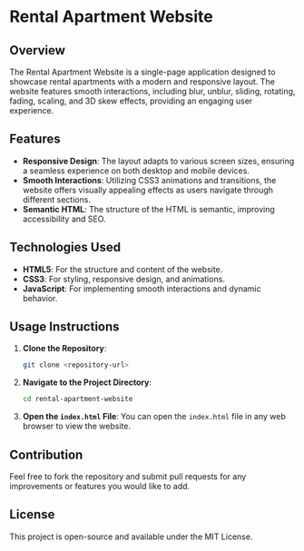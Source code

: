 # Rental Apartment Website

## Overview
The Rental Apartment Website is a single-page application designed to showcase rental apartments with a modern and responsive layout. The website features smooth interactions, including blur, unblur, sliding, rotating, fading, scaling, and 3D skew effects, providing an engaging user experience.

## Features
- **Responsive Design**: The layout adapts to various screen sizes, ensuring a seamless experience on both desktop and mobile devices.
- **Smooth Interactions**: Utilizing CSS3 animations and transitions, the website offers visually appealing effects as users navigate through different sections.
- **Semantic HTML**: The structure of the HTML is semantic, improving accessibility and SEO.

## Technologies Used
- **HTML5**: For the structure and content of the website.
- **CSS3**: For styling, responsive design, and animations.
- **JavaScript**: For implementing smooth interactions and dynamic behavior.

## Usage Instructions
1. **Clone the Repository**: 
   ```bash
   git clone <repository-url>
   ```
2. **Navigate to the Project Directory**:
   ```bash
   cd rental-apartment-website
   ```
3. **Open the `index.html` File**: You can open the `index.html` file in any web browser to view the website.

## Contribution
Feel free to fork the repository and submit pull requests for any improvements or features you would like to add.

## License
This project is open-source and available under the MIT License.